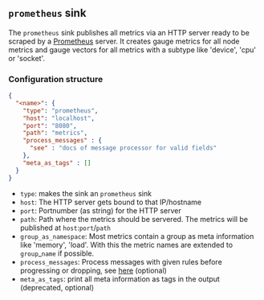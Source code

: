 <!--
---
title: Message sink to mimic a Prometheus endpoint
description: Message sink to mimic a Prometheus endpoint
categories: [cc-lib]
tags: ['Admin', 'Developer']
weight: 2
hugo_path: docs/reference/cc-lib/sinks/prometheus.md
---
-->


## `prometheus` sink

The `prometheus` sink publishes all metrics via an HTTP server ready to be scraped by a [Prometheus](https://prometheus.io) server. It creates gauge metrics for all node metrics and gauge vectors for all metrics with a subtype like 'device', 'cpu' or 'socket'. 


### Configuration structure

```json
{
  "<name>": {
    "type": "prometheus",
    "host": "localhost",
    "port": "8080",
    "path": "metrics",
    "process_messages" : {
      "see" : "docs of message processor for valid fields"
    },
    "meta_as_tags" : []
  }
}
```

- `type`: makes the sink an `prometheus` sink
- `host`: The HTTP server gets bound to that IP/hostname
- `port`: Portnumber (as string) for the HTTP server
- `path`: Path where the metrics should be servered. The metrics will be published at `host`:`port`/`path`
- `group_as_namespace`: Most metrics contain a group as meta information like 'memory', 'load'. With this the metric names are extended to `group`_`name` if possible.
- `process_messages`: Process messages with given rules before progressing or dropping, see [here](../pkg/messageProcessor/README.md) (optional)
- `meta_as_tags`: print all meta information as tags in the output (deprecated, optional)
